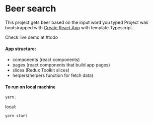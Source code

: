 # Beer search

This project gets beer based on the input word you typed
Project was bootstrapped with [Create React App](https://github.com/facebook/create-react-app) with template Typescript.

Check live demo at #todo

#### App structure:

- components (react components)
- pages (react components that build app pages)
- slices (Redux Toolkit slices)
- helpers(helpers function for fetch data)

#### To run on local machine

```javascript
yarn;
```

local:

```javascript
yarn start
```
